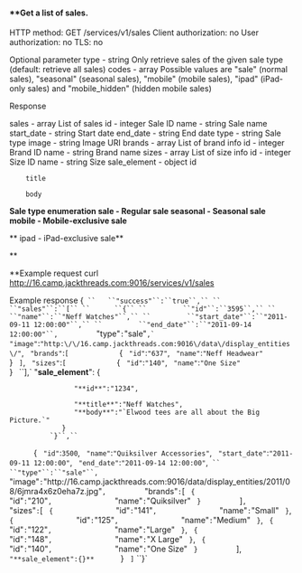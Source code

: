 #### **[]()Get a list of sales.
HTTP method: GET /services/v1/sales
Client authorization: no
User authorization: no
TLS: no



Optional parameter
 type   - string Only retrieve sales of the given sale type (default: retrieve all sales)
        codes - array Possible values are "sale" (normal sales), "seasonal" (seasonal sales), "mobile" (mobile sales), "ipad" (iPad-only sales) and "mobile_hidden" (hidden mobile sales)


Response

sales   - array List of sales
id   - integer Sale ID
name   - string Sale name
start_date  - string Start date
end_date          - string End date
type           - string Sale type
image   - string Image URI
brands   - array List of brand info
 id   - integer Brand ID
 name   - string Brand name
sizes   - array List of size info
 id   - integer Size ID
 name   - string Size
sale_element         - object
        id

        title

        body



**Sale type enumeration
 sale  - Regular sale
 seasonal - Seasonal sale
 mobile  - Mobile-exclusive sale**

** ipad     - iPad-exclusive sale**

**

**Example request
        curl http://16.camp.jackthreads.com:9016/services/v1/sales

Example response
        {`
``   ``"success"``:``true``,``
``   ``"sales"``:``[``
``      ``{``
``         ``"id"``:``3595``,``
``         ``"name"``:``"Neff Watches"``,``
``         ``"start_date"``:``"2011-09-11 12:00:00"``,``
``         ``"end_date"``:``"2011-09-14 12:00:00"``,`
``         ``"type"``:``"sale"``,`
``         ``"image"``:``"http:\/\/16.camp.jackthreads.com:9016\/data\/display_entities\/"``,``
``         ``"brands"``:``[``
``            ``{``
``               ``"id"``:``"637"``,``
``               ``"name"``:``"Neff Headwear"``
``            ``}``
``         ``]``,``
``         ``"sizes"``:``[``
``            ``{``
``               ``"id"``:``"140"``,``
``               ``"name"``:``"One Size"``
``            ``}``
``         ``],`
                 "**sale_element**": {

                    "**id**":"1234",

                    "**title**":"Neff Watches",
                    "**body**":"`Elwood tees are all about the Big Picture.`"
                 }
              `}``,``
``      ``{``
``         ``"id"``:``3500``,``
``         ``"name"``:``"Quiksilver Accessories"``,``
``         ``"start_date"``:``"2011-09-11 12:00:00"``,``
``         ``"end_date"``:``"2011-09-14 12:00:00"``,`
``         ``"type"``:``"sale"``,`
``         ``"image"``:``"http:\/\/16.camp.jackthreads.com:9016\/data\/display_entities\/2011\/08\/6jmra4x6z0eha7z.jpg"``,``
``         ``"brands"``:``[``
``            ``{``
``               ``"id"``:``"210"``,``
``               ``"name"``:``"Quiksilver"``
``            ``}``
``         ``]``,``
``         ``"sizes"``:``[``
``            ``{``
``               ``"id"``:``"141"``,``
``               ``"name"``:``"Small"``
``            ``}``,``
``            ``{``
``               ``"id"``:``"125"``,``
``               ``"name"``:``"Medium"``
``            ``}``,``
``            ``{``
``               ``"id"``:``"122"``,``
``               ``"name"``:``"Large"``
``            ``}``,``
``            ``{``
``               ``"id"``:``"148"``,``
``               ``"name"``:``"X Large"``
``            ``}``,``
``            ``{``
``               ``"id"``:``"140"``,``
``               ``"name"``:``"One Size"``
``            ``}``
``         ``],`
                 "**sale_element":{}**`
``      ``}``
``   ``]``
``}`